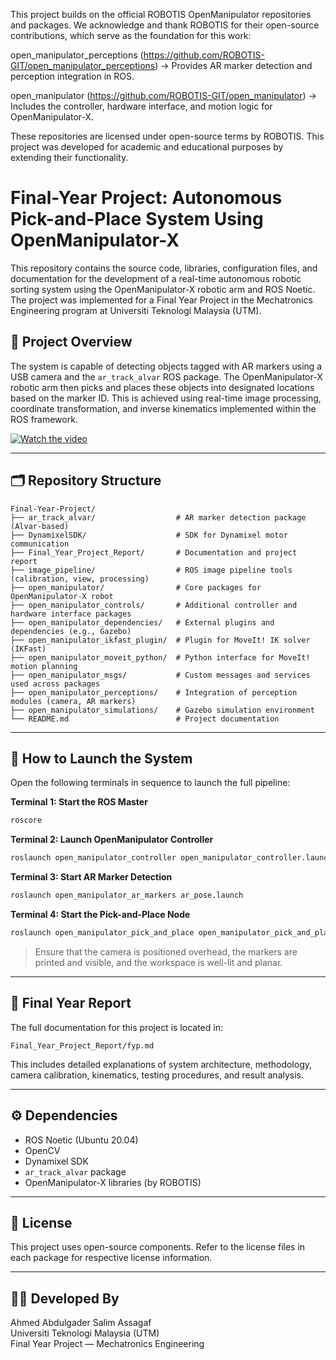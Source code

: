 This project builds on the official ROBOTIS OpenManipulator repositories and packages. We acknowledge and thank ROBOTIS for their open-source contributions, which serve as the foundation for this work:

open_manipulator_perceptions (https://github.com/ROBOTIS-GIT/open_manipulator_perceptions)
→ Provides AR marker detection and perception integration in ROS.

open_manipulator (https://github.com/ROBOTIS-GIT/open_manipulator)
→ Includes the controller, hardware interface, and motion logic for OpenManipulator-X.

These repositories are licensed under open-source terms by ROBOTIS. This project was developed for academic and educational purposes by extending their functionality.


# Final-Year Project: Autonomous Pick-and-Place System Using OpenManipulator-X

This repository contains the source code, libraries, configuration files, and documentation for the development of a real-time autonomous robotic sorting system using the OpenManipulator-X robotic arm and ROS Noetic. The project was implemented for a Final Year Project in the Mechatronics Engineering program at Universiti Teknologi Malaysia (UTM).

## 📌 Project Overview

The system is capable of detecting objects tagged with AR markers using a USB camera and the `ar_track_alvar` ROS package. The OpenManipulator-X robotic arm then picks and places these objects into designated locations based on the marker ID. This is achieved using real-time image processing, coordinate transformation, and inverse kinematics implemented within the ROS framework.

[![Watch the video](https://img.youtube.com/vi/AgxemAD3xE8/hqdefault.jpg)](https://www.youtube.com/watch?v=AgxemAD3xE8)


---

## 🗂️ Repository Structure

```
Final-Year-Project/
├── ar_track_alvar/                  # AR marker detection package (Alvar-based)
├── DynamixelSDK/                    # SDK for Dynamixel motor communication
├── Final_Year_Project_Report/       # Documentation and project report
├── image_pipeline/                  # ROS image pipeline tools (calibration, view, processing)
├── open_manipulator/                # Core packages for OpenManipulator-X robot
├── open_manipulator_controls/       # Additional controller and hardware interface packages
├── open_manipulator_dependencies/   # External plugins and dependencies (e.g., Gazebo)
├── open_manipulator_ikfast_plugin/  # Plugin for MoveIt! IK solver (IKFast)
├── open_manipulator_moveit_python/  # Python interface for MoveIt! motion planning
├── open_manipulator_msgs/           # Custom messages and services used across packages
├── open_manipulator_perceptions/    # Integration of perception modules (camera, AR markers)
├── open_manipulator_simulations/    # Gazebo simulation environment
└── README.md                        # Project documentation
```

---

## 🚀 How to Launch the System

Open the following terminals in sequence to launch the full pipeline:

**Terminal 1: Start the ROS Master**
```bash
roscore
```

**Terminal 2: Launch OpenManipulator Controller**
```bash
roslaunch open_manipulator_controller open_manipulator_controller.launch usb_port:=/dev/ttyACM0 baud_rate:=1000000
```

**Terminal 3: Start AR Marker Detection**
```bash
roslaunch open_manipulator_ar_markers ar_pose.launch
```

**Terminal 4: Start the Pick-and-Place Node**
```bash
roslaunch open_manipulator_pick_and_place open_manipulator_pick_and_place.launch
```

> Ensure that the camera is positioned overhead, the markers are printed and visible, and the workspace is well-lit and planar.

---

## 📑 Final Year Report

The full documentation for this project is located in:

```
Final_Year_Project_Report/fyp.md
```

This includes detailed explanations of system architecture, methodology, camera calibration, kinematics, testing procedures, and result analysis.

---

## ⚙️ Dependencies

- ROS Noetic (Ubuntu 20.04)
- OpenCV
- Dynamixel SDK
- `ar_track_alvar` package
- OpenManipulator-X libraries (by ROBOTIS)

---

## 📘 License

This project uses open-source components. Refer to the license files in each package for respective license information.

---

## 👨‍🔧 Developed By

Ahmed Abdulgader Salim Assagaf  
Universiti Teknologi Malaysia (UTM)  
Final Year Project — Mechatronics Engineering
